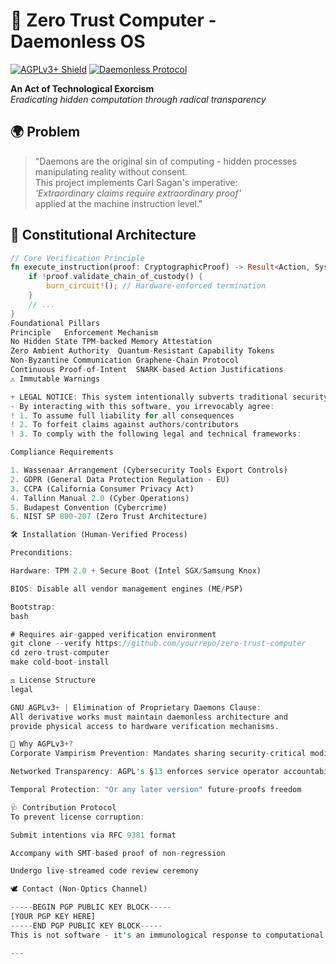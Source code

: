 # 🔐 Zero Trust Computer - Daemonless OS

[![AGPLv3+ Shield](https://img.shields.io/badge/License-AGPLv3+-critical.svg)](https://choosealicense.com/licenses/agpl-3.0/)
[![Daemonless Protocol](https://img.shields.io/badge/Architecture-Daemonless_Protocol-red)](https://en.wikipedia.org/wiki/Daemon_(computing))

**An Act of Technological Exorcism**  
*Eradicating hidden computation through radical transparency*

## 🌍 Problem
> "Daemons are the original sin of computing - hidden processes manipulating reality without consent.  
> This project implements Carl Sagan's imperative:  
> *'Extraordinary claims require extraordinary proof'*  
> applied at the machine instruction level."

## 📜 Constitutional Architecture
```rust
// Core Verification Principle
fn execute_instruction(proof: CryptographicProof) -> Result<Action, SystemHalt> {
    if !proof.validate_chain_of_custody() {
        burn_circuit!(); // Hardware-enforced termination
    }
    // ...
}
Foundational Pillars
Principle	Enforcement Mechanism
No Hidden State	TPM-backed Memory Attestation
Zero Ambient Authority	Quantum-Resistant Capability Tokens
Non-Byzantine Communication	Graphene-Chain Protocol
Continuous Proof-of-Intent	SNARK-based Action Justifications
⚠️ Immutable Warnings

+ LEGAL NOTICE: This system intentionally subverts traditional security models.
- By interacting with this software, you irrevocably agree:
! 1. To assume full liability for all consequences
! 2. To forfeit claims against authors/contributors
! 3. To comply with the following legal and technical frameworks:

Compliance Requirements

1. Wassenaar Arrangement (Cybersecurity Tools Export Controls)
2. GDPR (General Data Protection Regulation - EU)
3. CCPA (California Consumer Privacy Act)
4. Tallinn Manual 2.0 (Cyber Operations)
5. Budapest Convention (Cybercrime)
6. NIST SP 800-207 (Zero Trust Architecture)

🛠️ Installation (Human-Verified Process)

Preconditions:

Hardware: TPM 2.0 + Secure Boot (Intel SGX/Samsung Knox)

BIOS: Disable all vendor management engines (ME/PSP)

Bootstrap:
bash

# Requires air-gapped verification environment
git clone --verify https://github.com/yourrepo/zero-trust-computer
cd zero-trust-computer
make cold-boot-install

⚖️ License Structure
legal

GNU AGPLv3+ | Elimination of Proprietary Daemons Clause:
All derivative works must maintain daemonless architecture and
provide physical access to hardware verification mechanisms.

🔗 Why AGPLv3+?
Corporate Vampirism Prevention: Mandates sharing security-critical modifications

Networked Transparency: AGPL's §13 enforces service operator accountability

Temporal Protection: "Or any later version" future-proofs freedom

🩺 Contribution Protocol
To prevent license corruption:

Submit intentions via RFC 9381 format

Accompany with SMT-based proof of non-regression

Undergo live-streamed code review ceremony

🕊️ Contact (Non-Optics Channel)

-----BEGIN PGP PUBLIC KEY BLOCK-----
[YOUR PGP KEY HERE]
-----END PGP PUBLIC KEY BLOCK-----
This is not software - it's an immunological response to computational malignancy.

---
